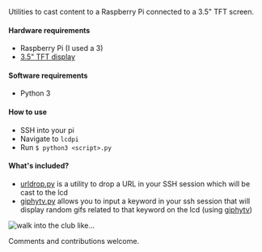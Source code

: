 Utilities to cast content to a Raspberry Pi connected to a 3.5" TFT screen.

#### Hardware requirements

- Raspberry Pi (I used a 3)
- [3.5" TFT display](https://wiki.dfrobot.com/3.5_inches_TFT_Touchscreen_for_Raspberry_Pi_SKU__DFR0428)

#### Software requirements

- Python 3

#### How to use

- SSH into your pi
- Navigate to `lcdpi`
- Run `$ python3 <script>.py`

#### What's included?

- [urldrop.py](https://github.com/mahtDFR/lcdpi/blob/master/urldrop.py) is a utility to drop a URL in your SSH session which will be cast to the lcd
- [giphytv.py](https://github.com/mahtDFR/lcdpi/blob/master/giphytv.py) allows you to input a keyword in your ssh session that will display random gifs related to that keyword on the lcd (using [giphytv](http://tv.giphy.com/work%20remote))

![walk into the club like...](https://media.giphy.com/media/ZdU3bTTc1WWStZM5lm/giphy.gif)

Comments and contributions welcome.
